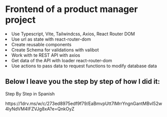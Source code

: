 <h1>Frontend of a product manager project</h1>
<li>Use Typescript, Vite, Tailwindcss, Axios, React Router DOM</li>
<li>Use url as state with react-router-dom</li> 
<li>Create reusable components</li> 
<li>Create Schema for validations with valibot</li>
<li>Work with te REST API with axios</li>
<li>Get data of the API with loader react-router-dom</li>
<li>Use actions to pass data to request functions to modify database data</li>
<h2>Below I leave you the step by step of how I did it:</h2>
<p>Step By Step in Spanish</p>
https://1drv.ms/w/c/273ed8975edf9f79/EaBmvpUtt7lMrrYngnGantMBvI52w4lyNdVM4IFZVJg8xA?e=QnkOyZ
